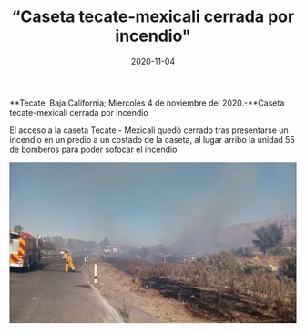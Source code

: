 ﻿---
layout: blog
title:  “Caseta tecate-mexicali cerrada por incendio"
date:   2020-11-04  
categories: tecate
permalink: /:categories/:title:output_ext
image: /img/cnr/incendio-en-carretera-tecate.jpg
autor: 
---


**Tecate, Baja California;  Miercoles 4 de noviembre del 2020.-**Caseta tecate-mexicali cerrada por incendio


El acceso a la caseta Tecate - Mexicali quedó cerrado tras presentarse un incendio en un predio a un costado de la caseta, al lugar arribo la unidad 55 de bomberos para poder sofocar el incendio.

<div id="carouselExampleSlidesOnly" class="carousel slide" data-ride="carousel">
  <div class="carousel-inner">
    <div class="carousel-item active">
       <img class="d-block w-100" src="/img/cnr/incendio-en-carretera-tecate.jpg" loading="lazy"  alt="Incendio en Carretera Tecate-Mexicali">
    </div>
  </div>
</div>